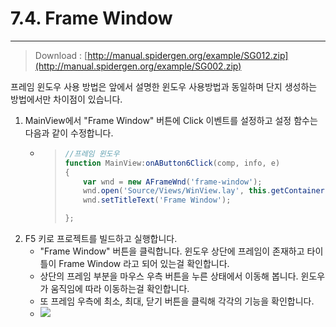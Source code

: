 # 7.4. Frame Window

---

> Download : [http://manual.spidergen.org/example/SG012.zip](http://manual.spidergen.org/example/SG002.zip)

프레임 윈도우 사용 방법은 앞에서 설명한 윈도우 사용방법과 동일하며 단지 생성하는 방법에서만 차이점이 있습니다.

1. MainView에서 "Frame Window" 버튼에 Click 이벤트를 설정하고 설정 함수는 다음과 같이 수정합니다.
   * > ```js
     > //프레임 윈도우 
     > function MainView:onAButton6Click(comp, info, e)
     > {
     >     var wnd = new AFrameWnd('frame-window');    
     >     wnd.open('Source/Views/WinView.lay', this.getContainer(), 0, 0, 400, 300);
     >     wnd.setTitleText('Frame Window');
     >
     > };
     > ```
2. F5 키로 프로젝트를 빌드하고 실행합니다.
   * "Frame Window" 버튼을 클릭합니다. 윈도우 상단에 프레임이 존재하고 타이틀이 Frame Window 라고 되어 있는걸 확인합니다.
   * 상단의 프레임 부분을 마우스 우측 버튼을 누른 상태에서 이동해 봅니다. 윈도우가 움직임에 따라 이동하는걸 확인합니다.
   * 또 프레임 우측에 최소, 최대, 닫기 버튼을 클릭해 각각의 기능을 확인합니다.
   * ![](/assets/win-ex-014.png)





